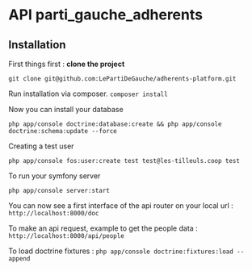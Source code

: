 # API parti_gauche_adherents


## Installation
First things first : **clone the project**

`git clone git@github.com:LePartiDeGauche/adherents-platform.git`

Run installation via composer.
`composer install`


Now you can install your database
```shell
php app/console doctrine:database:create && php app/console doctrine:schema:update --force
```

Creating a test user
```shell
php app/console fos:user:create test test@les-tilleuls.coop test
```

To run your symfony server
```shell
php app/console server:start
```

You can now see a first interface of the api router on your local url :
`http://localhost:8000/doc`

To make an api request, example to get the people data :
`http://localhost:8000/api/people`

To load doctrine fixtures :
`php app/console doctrine:fixtures:load --append`